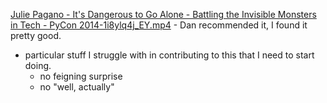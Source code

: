 [Julie Pagano - It's Dangerous to Go Alone - Battling the Invisible Monsters in Tech - PyCon 2014-1i8ylq4j_EY.mp4](https://www.youtube.com/watch?v=1i8ylq4j_EY) - Dan recommended it, I found it pretty good.
 - particular stuff I struggle with in contributing to this that I need to start doing.
    - no feigning surprise
    - no "well, actually"
